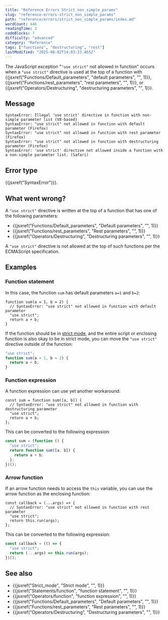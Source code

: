 ```yaml
---
title: "Reference Errors Strict_non_simple_params"
slug: "reference-errors-strict_non_simple_params"
path: "reference/errors/strict_non_simple_params/index.md"
wordCount: 446
readingTime: 3
codeBlocks: 7
difficulty: "advanced"
category: "Reference"
tags: ["functions", "destructuring", "rest"]
lastModified: "2025-08-02T14:03:23.465Z"
---
```



The JavaScript exception "`"use strict"` not allowed in function" occurs
when a `"use strict"` directive is used at the top of a function with
{{jsxref("Functions/Default_parameters", "default parameters", "", 1)}},
{{jsxref("Functions/rest_parameters", "rest parameters", "", 1)}}, or
{{jsxref("Operators/Destructuring", "destructuring parameters", "", 1)}}.

## Message

```plain
SyntaxError: Illegal 'use strict' directive in function with non-simple parameter list (V8-based)
SyntaxError: "use strict" not allowed in function with default parameter (Firefox)
SyntaxError: "use strict" not allowed in function with rest parameter (Firefox)
SyntaxError: "use strict" not allowed in function with destructuring parameter (Firefox)
SyntaxError: 'use strict' directive not allowed inside a function with a non-simple parameter list. (Safari)
```

## Error type

{{jsxref("SyntaxError")}}.

## What went wrong?

A `"use strict"` directive is written at the top of a function that has one
of the following parameters:

- {{jsxref("Functions/Default_parameters", "Default parameters", "", 1)}}
- {{jsxref("Functions/rest_parameters", "Rest parameters", "", 1)}}
- {{jsxref("Operators/Destructuring", "Destructuring parameters", "", 1)}}

A `"use strict"` directive is not allowed at the top of such functions per
the ECMAScript specification.

## Examples

### Function statement

In this case, the function `sum` has default parameters `a=1` and
`b=2`:

```js-nolint example-bad
function sum(a = 1, b = 2) {
  // SyntaxError: "use strict" not allowed in function with default parameter
  "use strict";
  return a + b;
}
```

If the function should be in [strict mode](/en-US/docs/Web/JavaScript/Reference/Strict_mode), and the
entire script or enclosing function is also okay to be in strict mode, you can move the
`"use strict"` directive outside of the function:

```js example-good
"use strict";
function sum(a = 1, b = 2) {
  return a + b;
}
```

### Function expression

A function expression can use yet another workaround:

```js-nolint example-bad
const sum = function sum([a, b]) {
  // SyntaxError: "use strict" not allowed in function with destructuring parameter
  "use strict";
  return a + b;
};
```

This can be converted to the following expression:

```js example-good
const sum = (function () {
  "use strict";
  return function sum([a, b]) {
    return a + b;
  };
})();
```

### Arrow function

If an arrow function needs to access the `this` variable, you can use the
arrow function as the enclosing function:

```js-nolint example-bad
const callback = (...args) => {
  // SyntaxError: "use strict" not allowed in function with rest parameter
  "use strict";
  return this.run(args);
};
```

This can be converted to the following expression:

```js example-good
const callback = (() => {
  "use strict";
  return (...args) => this.run(args);
})();
```

## See also

- {{jsxref("Strict_mode", "Strict mode", "", 1)}}
- {{jsxref("Statements/function", "function statement", "", 1)}}
- {{jsxref("Operators/function", "function expression", "", 1)}}
- {{jsxref("Functions/Default_parameters", "Default parameters", "", 1)}}
- {{jsxref("Functions/rest_parameters", "Rest parameters", "", 1)}}
- {{jsxref("Operators/Destructuring", "Destructuring parameters", "", 1)}}
